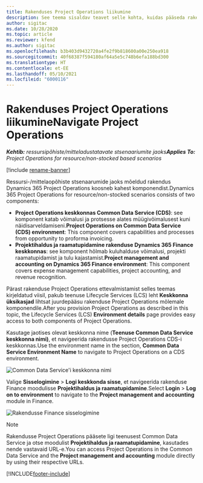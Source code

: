 ```yaml
---
title: Rakenduses Project Operations liikumine
description: See teema sisaldav teavet selle kohta, kuidas pääseda rakendusele Project Operations teenusest Lifecycle Services ligi.
author: sigitac
ms.date: 10/28/2020
ms.topic: article
ms.reviewer: kfend
ms.author: sigitac
ms.openlocfilehash: b3b403d9432720a4fe2f9b818600a00e250ea918
ms.sourcegitcommit: 40f68387f594180af64a5e5c748b6efa188bd300
ms.translationtype: HT
ms.contentlocale: et-EE
ms.lasthandoff: 05/10/2021
ms.locfileid: "6000116"
---
```

# <a name="navigate-project-operations"></a><span data-ttu-id="ac484-103">Rakenduses Project Operations liikumine</span><span class="sxs-lookup"><span data-stu-id="ac484-103">Navigate Project Operations</span></span>

<span data-ttu-id="ac484-104">_**Kehtib:** ressursipõhiste/mitteladustatavate stsenaariumite jaoks_</span><span class="sxs-lookup"><span data-stu-id="ac484-104">_**Applies To:** Project Operations for resource/non-stocked based scenarios_</span></span>

[!include [rename-banner](~/includes/cc-data-platform-banner.md)]

<span data-ttu-id="ac484-105">Ressursi-/mittelaopõhiste stsenaarumide jaoks mõeldud rakendus Dynamics 365 Project Operations koosneb kahest komponendist.</span><span class="sxs-lookup"><span data-stu-id="ac484-105">Dynamics 365 Project Operations for resource/non-stocked scenarios consists of two components:</span></span> 

 - <span data-ttu-id="ac484-106">**Project Operations keskkonnas Common Data Service (CDS)**: see komponent katab võimalusi ja protsesse alates müügivõimalusest kuni näidisarveldamiseni.</span><span class="sxs-lookup"><span data-stu-id="ac484-106">**Project Operations on Common Data Service (CDS) environment**: This component covers capabilities and processes from opportunity to proforma invoicing.</span></span> 
 - <span data-ttu-id="ac484-107">**Projektihaldus ja raamatupidamine rakenduse Dynamics 365 Finance keskkonnas**: see komponent hõlmab kuluhalduse võimalusi, projekti raamatupidamist ja tulu kajastamist.</span><span class="sxs-lookup"><span data-stu-id="ac484-107">**Project management and accounting on Dynamics 365 Finance environment**: This component covers expense management capabilities, project accounting, and revenue recognition.</span></span> 

<span data-ttu-id="ac484-108">Pärast rakenduse Project Operations ettevalmistamist selles teemas kirjeldatud viisil, pakub teenuse Lifecycle Services (LCS) leht **Keskkonna üksikasjad** lihtsat juurdepääsu rakenduse Project Operations mõlemale komponendile.</span><span class="sxs-lookup"><span data-stu-id="ac484-108">After you provision Project Operations as described in this topic, the Lifecycle Services (LCS) **Environment details** page provides easy access to both components of Project Operations.</span></span>  

<span data-ttu-id="ac484-109">Kasutage jaotises olevat keskkonna nime (**Teenuse Common Data Service keskkonna nimi)**, et navigeerida rakendusse Project Operations CDS-i keskkonnas.</span><span class="sxs-lookup"><span data-stu-id="ac484-109">Use the environment name in the section, **Common Data Service Environment Name** to navigate to Project Operations on a CDS environment.</span></span> 

  ![Common Data Service'i keskkonna nimi](./media/environment-name.PNG)

<span data-ttu-id="ac484-111">Valige **Sisselogimine** > **Logi keskkonda sisse**, et navigeerida rakenduse Finance moodulisse **Projektihaldus ja raamatupidamine**.</span><span class="sxs-lookup"><span data-stu-id="ac484-111">Select **Login** > **Log on to environment** to navigate to the **Project management and accounting** module in Finance.</span></span>  

   ![Rakendusse Finance sisselogimine](./media/environment-login.PNG)

> [!NOTE]
> <span data-ttu-id="ac484-113">Rakendusse Project Operations pääsete ligi teenusest Common Data Service ja otse moodulist **Projektihaldus ja raamatupidamine**, kasutades nende vastavaid URL-e.</span><span class="sxs-lookup"><span data-stu-id="ac484-113">You can access Project Operations in the Common Data Service and the **Project management and accounting** module directly by using their respective URLs.</span></span> 


[!INCLUDE[footer-include](../includes/footer-banner.md)]